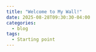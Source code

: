 ```yaml
---
title: "Welcome to My Wall!"
date: 2025-08-28T09:30:30-04:00
categories:
  - blog
tags:
  - Starting point
---
```



